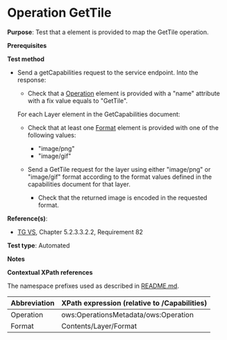 # Operation GetTile

**Purpose**: Test that a element is provided to map the GetTile operation.

**Prerequisites**

**Test method**

* Send a getCapabilities request to the service endpoint. Into the response:

    * Check that a [Operation](#operation) element is provided with a "name" attribute with a fix value equals to "GetTile".

    For each Layer element in the GetCapabilities document:

    * Check that at least one [Format](#format) element is provided with one of the following values:
      * "image/png"
      * "image/gif"

    * Send a GetTile request for the layer using either "image/png" or "image/gif" format according to the format values defined in the capabilities document for that layer. 

      * Check that the returned image is encoded in the requested format.

**Reference(s)**:
* [TG VS](./README.md#ref_TG_VS), Chapter 5.2.3.3.2.2, Requirement 82

**Test type**: Automated

**Notes**

**Contextual XPath references**

The namespace prefixes used as described in [README.md](./README.md#namespaces).

Abbreviation                                               |  XPath expression (relative to /Capabilities)
---------------------------------------------------------- | -------------------------------------------------------------------------
Operation <a name="operation"></a> | ows:OperationsMetadata/ows:Operation
Format <a name="format"></a> | Contents/Layer/Format